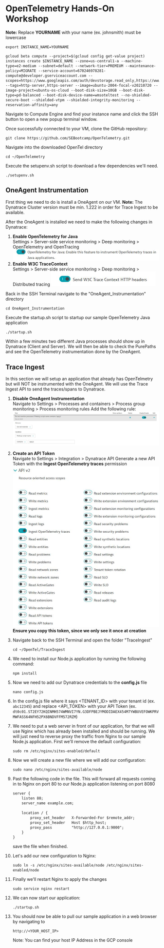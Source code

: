 # OpenTelemetry Hands-On Workshop
**Note:** Replace **YOURNAME** with your name (ex. johnsmith) must be lowercase
```$xslt
export INSTANCE_NAME=YOURNAME
```

```$xslt
gcloud beta compute --project=$(gcloud config get-value project) instances create $INSTANCE_NAME --zone=us-central1-a --machine-type=e2-medium --subnet=default --network-tier=PREMIUM --maintenance-policy=MIGRATE --service-account=670246978281-compute@developer.gserviceaccount.com --scopes=https://www.googleapis.com/auth/devstorage.read_only,https://www.googleapis.com/auth/logging.write,https://www.googleapis.com/auth/monitoring.write,https://www.googleapis.com/auth/servicecontrol,https://www.googleapis.com/auth/service.management.readonly,https://www.googleapis.com/auth/trace.append --tags=http-server,https-server --image=ubuntu-2004-focal-v20210720 --image-project=ubuntu-os-cloud --boot-disk-size=10GB --boot-disk-type=pd-balanced --boot-disk-device-name=wmsoteltest --no-shielded-secure-boot --shielded-vtpm --shielded-integrity-monitoring --reservation-affinity=any
```

Navigate to Compute Engine and find your instance name and click the SSH button to open a new popup terminal window.

Once successfully connected to your VM, clone the GitHub repository:
```$xslt
git clone https://github.com/SEBootcamp/OpenTelemetry.git
```

Navigate into the downloaded OpenTel directory
```$xslt
cd ~/OpenTelemetry
```

Execute the setupenv.sh script to download a few dependencies we'll need.
```$xslt
./setupenv.sh
```
## OneAgent Instrumentation
First thing we need to do is install a OneAgent on our VM. **Note:** The Dynatrace Cluster version must be min. 1.222 in order for Trace Ingest to be available.

After the OneAgent is installed we need to make the following changes in Dynatrace:
1. **Enable OpenTelemetry for Java**<br />
   Settings > Server-side service monitoring > Deep monitoring > OpenTelemetry and OpenTracing
   ![](images/EnableOpenTelJava.JPG)
2. **Enable W3C TraceContext**<br />
   Settings > Server-side service monitoring > Deep monitoring > Distributed tracing
   ![](images/W3CTraceContext.JPG)
   
Back in the SSH Terminal navigate to the "OneAgent_Instrumentation" directory
```$xslt
cd OneAgent_Instrumentation
```
Execute the startup.sh script to startup our sample OpenTelemetry Java application
```$xslt
./startup.sh
```
Within a few minutes two different Java processes should show up in Dynatrace (Client and Server).
We will then be able to check the PurePaths and see the OpenTelemetry instrumentation done by the OneAgent.

## Trace Ingest
In this section we will setup an application that already has OpenTelmetry but will NOT be instrumented with the OneAgent. 
We will use the Trace Ingest API to send the traces/spans to Dynatrace.
1. **Disable OneAgent Instrumentation<br />**
Navigate to Settings > Processes and containers > Process group monitoring > Process monitoring rules
Add the following rule:
![](images/PGRule.JPG)

2. **Create an API Token<br />**
Navigate to Settings > Integration > Dynatrace API
Generate a new API Token with the **Ingest OpenTelemetry traces** permission
![](images/APITokenPermissions.JPG)<br />
**Ensure you copy this token, since we only see it once at creation**

3. Navigate back to the SSH Terminal and open the folder "TraceIngest"
    ```$xslt
    cd ~/OpenTel/TraceIngest
    ```
4. We need to install our Node.js application by running the following command:
    ```$xslt
    npm install
    ```
5. Now we need to add our Dynatrace credentials to the **config.js** file
    ```$xslt
    nano config.js
    ```
6. In the config.js file where it says <TENANT_ID> with your tenant id (ex. ``abc12345``)
and replace <API_TOKEN> with your API Token (ex. ``dt0c01.ST2EY72KQINMH574WMNVI7YN.G3DFPBEJYMODIDAEX454M7YWBUVEFOWKPRVMWFASS64NFH52PX6BNDVFFM572RZM``)

7. We need to put a web server in front of our application, for that we will use Nginx which has already been installed and should be running.  We will just need
to reverse proxy the traffic from Nginx to our sample Node.js application.  First we'll remove the default configuration:
    ```
    sudo rm /etc/nginx/sites-enabled/default
   ```
8. Now we will create a new file where we will add our configuration:
    ```$xslt
    sudo nano /etc/nginx/sites-available/node
    ```
9. Past the following code in the file.  This will forward all requests coming in to Nginx on port 80 to our Node.js application listening on port 8080
    ```$xslt
    server {
        listen 80;
        server_name example.com;
    
        location / {
            proxy_set_header   X-Forwarded-For $remote_addr;
            proxy_set_header   Host $http_host;
            proxy_pass         "http://127.0.0.1:9000";
        }
    }
    ``` 
   save the file when finished.
  
10. Let's add our new configuration to Nginx:
    ```$xslt
    sudo ln -s /etc/nginx/sites-available/node /etc/nginx/sites-enabled/node
    ```
11. Finally we'll restart Nginx to apply the changes
    ```$xslt
    sudo service nginx restart
    ```
12. We can now start our application:
    ```$xslt
    ./startup.sh
    ```
13. You should now be able to pull our sample application in a web browser by navigating to
    ```$xslt
    http://<YOUR_HOST_IP>
    ``` 
    Note: You can find your host IP Address in the GCP console
